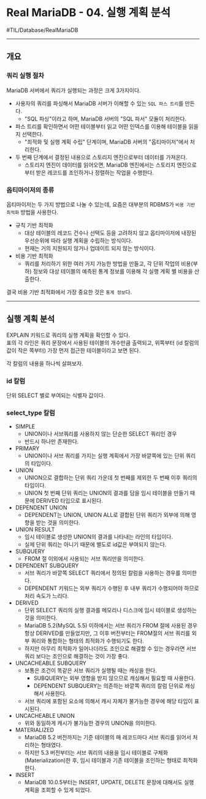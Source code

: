 # Real MariaDB - 04. 실행 계획 분석
#TIL/Database/RealMariaDB

---

## 개요

### 쿼리 실행 절차

MariaDB 서버에서 쿼리가 실행되는 과정은 크게 3가지이다.  

- 사용자의 쿼리를 파싱해서 MariaDB 서버가 이해할 수 있는 `SQL 파스 트리`를 만든다.
	- "SQL 파싱"이라고 하며, MariaDB 서버의 "SQL 파서" 모듈이 처리한다.
- 파스 트리를 확인하면서 어떤 테이블부터 읽고 어떤 인덱스를 이용해 테이블을 읽을지 선택한다.
	- "최적화 및 실행 계획 수립" 단계이며, MariaDB 서버의 "옵티마이저"에서 처리한다.
- 두 번째 단계에서 결정된 내용으로 스토리지 엔진으로부터 데이터를 가져온다.  
	- 스토리지 엔진이 데이터를 읽어오면, MariaDB 엔진에서는 스토리지 엔진으로부터 받은 레코드를 조인하거나 정렬하는 작업을 수행한다.


### 옵티마이저의 종류

옵티마이저는 두 가지 방법으로 나눌 수 있는데, 요즘은 대부분의 RDBMS가  `비용 기반 최적화` 방법을 사용한다.  

- 규칙 기반 최적화
	- 대상 테이블의 레코드 건수나 선택도 등을 고려하지 않고 옵티마이저에 내장된 우선순위에 따라 실행 계획을 수립하는 방식이다.
	- 현재는 거의 지원되지 않거나 업데이트 되지 않는 방식이다.
- 비용 기반 최적화
	- 쿼리를 처리하기 위한 여러 가지 가능한 방법을 만들고, 각 단위 작업의 비용(부하) 정보와 대상 테이블의 예측된 통계 정보를 이용해 각 실행 계획 별 비용을 산출한다.

결국 비용 기반 최적화에서 가장 중요한 것은 `통계 정보`다.  

---

## 실행 계획 분석

EXPLAIN 키워드로 쿼리의 실행 계획을 확인할 수 있다.  
표의 각 라인은 쿼리 문장에서 사용된 테이블의 개수만큼 출력되고, 위쪽부터 (id 칼럼의 값이 작은 쪽부터) 가장 먼저 접근한 테이블이라고 보면 된다.  

각 칼럼의 내용을 하나씩 살펴보자.  

### id 칼럼

단위 SELECT 별로 부여되는 식별자 값이다.

### select_type 칼럼

- SIMPLE
	- UNION이나 서브쿼리를 사용하지 않는 단순한 SELECT 쿼리인 경우
	- 반드시 하나만 존재한다.
- PRIMARY
	- UNION이나 서브 쿼리를 가지는 실행 계획에서 가장 바깥쪽에 있는 단위 쿼리의 타입이다.
- UNION
	- UNION으로 결합하는 단위 쿼리 가운데 첫 번째를 제외한 두 번째 이후 쿼리의 타입이다.
	- UNION 첫 번째 단위 쿼리는 UNION의 결과를 담을 임시 테이블을 만들기 때문에 DERIVED 타입으로 표시된다.
- DEPENDENT UNION
	- DEPENDENT는 UNION, UNION ALL로 결합된 단위 쿼리가 외부에 의해 영향을 받는 것을 의미한다.  
- UNION RESULT
	- 임시 테이블로 생성한 UNION의 결과를 나타내는 라인의 타입이다.
	- 실제 단위 쿼리는 아니기 때문에 별도로 id값은 부여되지 않는다.
- SUBQUERY
	- FROM 절 이외에서 사용되는 서브 쿼리만을 의미한다.
- DEPENDENT SUBQUERY
	- 서브 쿼리가 바깥쪽 SELECT 쿼리에서 정의된 칼럼을 사용하는 경우를 의미한다.
	- DEPENDENT 키워드는 외부 쿼리가 수행된 후 내부 쿼리가 수행되어야 하므로 처리 속도가 느리다.  
- DERIVED
	- 단위 SELECT 쿼리의 실행 결과를 메모리나 디스크에 임시 테이블로 생성하는 것을 의미한다.
	- MariaDB 5.2(MySQL 5.5) 이하에서는 서브 쿼리가 FROM 절에 사용된 경우 항상 DERIVED를 만들었지만, 그 이후 버전부터는 FROM절의 서브 쿼리를 외부 쿼리와 통합하는 형태의 최적화가 수행되기도 한다.
	- 하지만 아무리 최적화가 일어나더라도 조인으로 해결할 수 있는 경우라면 서브 쿼리 보다는 조인으로 해결하는 것이 가장 좋다.
- UNCACHEABLE SUBQUERY
	- 보통은 조건이 똑같은 서브 쿼리가 실행될 때는 캐싱을 한다.
		- SUBQUERY는 외부 영향을 받지 않으므로 캐싱해서 필요할 때 사용한다.
		- DEPENDENT SUBQUERY는 의존하는 바깥쪽 쿼리의 칼럼 단위로 캐싱해서 사용한다.
	- 서브 쿼리에 포함된 요소에 의해서 캐시 자체가 불가능한 경우에 해당 타입이 표시된다.
- UNCACHEABLE UNION
	- 위와 동일하게 캐시가 불가능한 경우의 UNION을 의미한다.
- MATERIALIZED
	- MariaDB 5.2 버전까지는 기준 테이블의 매 레코드마다 서브 쿼리를 읽어서 처리하는 형태였다.
	- 하지만 5.3 버전부터는 서브 쿼리의 내용을 임시 테이블로 구체화(Materialization)한 후, 임시 테이블과 기존 테이블을 조인하는 형태로 최적화한다.
- INSERT
	- MariaDB 10.0.5부터는 INSERT, UPDATE, DELETE 문장에 대해서도 실행 계획을 조회할 수 있게 되었다.


































